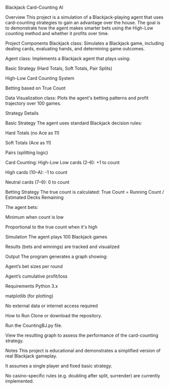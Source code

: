 Blackjack Card-Counting AI

Overview
This project is a simulation of a Blackjack-playing agent that uses card-counting strategies to gain an advantage over the house. The goal is to demonstrate how the agent makes smarter bets using the High-Low counting method and whether it profits over time.

Project Components
Blackjack class: Simulates a Blackjack game, including dealing cards, evaluating hands, and determining game outcomes.

Agent class: Implements a Blackjack agent that plays using:

Basic Strategy (Hard Totals, Soft Totals, Pair Splits)

High-Low Card Counting System

Betting based on True Count

Data Visualization class: Plots the agent's betting patterns and profit trajectory over 100 games.

Strategy Details

Basic Strategy
The agent uses standard Blackjack decision rules:

Hard Totals (no Ace as 11)

Soft Totals (Ace as 11)

Pairs (splitting logic)

Card Counting: High-Low
Low cards (2–6): +1 to count

High cards (10–A): -1 to count

Neutral cards (7–9): 0 to count

Betting Strategy
The true count is calculated:
True Count = Running Count / Estimated Decks Remaining

The agent bets:

Minimum when count is low

Proportional to the true count when it's high

Simulation
The agent plays 100 Blackjack games

Results (bets and winnings) are tracked and visualized

Output
The program generates a graph showing:

Agent’s bet sizes per round

Agent’s cumulative profit/loss

Requirements
Python 3.x

matplotlib (for plotting)

No external data or internet access required

How to Run
Clone or download the repository.

Run the CountingBJ.py file.

View the resulting graph to assess the performance of the card-counting strategy.


 Notes
This project is educational and demonstrates a simplified version of real Blackjack gameplay.

It assumes a single player and fixed basic strategy.

No casino-specific rules (e.g. doubling after split, surrender) are currently implemented.




 

